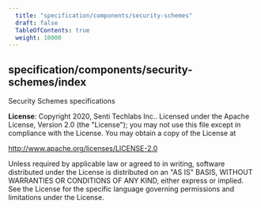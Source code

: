 ```yaml
---
  title: "specification/components/security-schemes"
  draft: false
  TableOfContents: true
  weight: 10000
---
```

<a name="module_specification/components/security-schemes/index"></a>

## specification/components/security-schemes/index
Security Schemes specifications

**License**: Copyright 2020, Senti Techlabs Inc..
Licensed under the Apache License, Version 2.0 (the &quot;License&quot;);
you may not use this file except in compliance with the License.
You may obtain a copy of the License at

   http://www.apache.org/licenses/LICENSE-2.0

Unless required by applicable law or agreed to in writing, software
distributed under the License is distributed on an &quot;AS IS&quot; BASIS,
WITHOUT WARRANTIES OR CONDITIONS OF ANY KIND, either express or implied.
See the License for the specific language governing permissions and
limitations under the License.  
